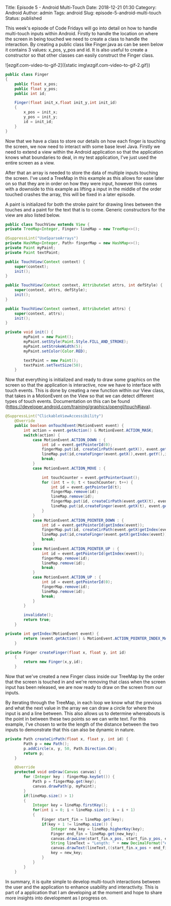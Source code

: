 Title: Episode 5 - Android Multi-Touch
Date: 2018-12-21 01:30
Category: Android
Author: admin
Tags: android
Slug: episode-5-android-multi-touch
Status: published

This week's episode of Code Fridays will go into detail on how to handle multi-touch inputs within Android. Firstly to handle the location on where the screen in being touched we need to create a class to handle the interaction. By creating a public class like Finger.java as can be seen below it contains 3 values: x\_pos, y\_pos and id. It is also useful to create a constructor so that other classes can easily construct the Finger class.

![ezgif.com-video-to-gif-2]({static img\ezgif.com-video-to-gif-2.gif})

``` java
public class Finger
{
    public float x_pos;
    public float y_pos;
    public int id;

    Finger(float init_x,float init_y,int init_id)
    {
        x_pos = init_x;
        y_pos = init_y;
        id = init_id;
    }
}
```

Now that we have a class to store our details on how each finger is touching the screen, we now need to interact with some base level Java. Firstly we need to extend a view within the Android application so that the application knows what boundaries to deal, in my test application, I've just used the entire screen as a view.

After that an array is needed to store the data of multiple inputs touching the screen. I've used a TreeMap in this example as this allows for ease later on so that they are in order on how they were input, however this comes with a downside to this example as lifting a input in the middle of the order touched crashes the array, this will be fixed in a later episode.

A paint is initialized for both the stroke paint for drawing lines between the touches and a paint for the text that is to come. Generic constructors for the view are also listed below.

``` java
public class TouchView extends View {
private TreeMap<Integer, Finger> lineMap = new TreeMap<>();

@SuppressLint("UseSparseArrays")
private HashMap<Integer, Path> fingerMap = new HashMap<>();
private Paint myPaint;
private Paint textPaint;

public TouchView(Context context) {
    super(context);
    init();
}

public TouchView(Context context, AttributeSet attrs, int defStyle) {
    super(context, attrs, defStyle);
    init();
}

public TouchView(Context context, AttributeSet attrs) {
    super(context, attrs);
    init();
}

private void init() {
        myPaint = new Paint();
        myPaint.setStyle(Paint.Style.FILL_AND_STROKE);
        myPaint.setStrokeWidth(5);
        myPaint.setColor(Color.RED);

        textPaint = new Paint();
        textPaint.setTextSize(50);
    }
```

Now that everything is initialized and ready to draw some graphics on the screen so that the application is interactive, now we have to interface with touch events. This is done by creating a new function within our View class, that takes in a MotionEvent on the View so that we can detect different types of touch events. Documentation on this can be found (<https://developer.android.com/training/graphics/opengl/touch#java>).

``` java
@SuppressLint("ClickableViewAccessibility")
    @Override
    public boolean onTouchEvent(MotionEvent event) {
        int action = event.getAction() & MotionEvent.ACTION_MASK;
        switch(action) {
            case MotionEvent.ACTION_DOWN : {
                int id = event.getPointerId(0);
                fingerMap.put(id, createCirPath(event.getX(), event.getY(), id));
                lineMap.put(id,createFinger(event.getX(),event.getY(),id));
                break;
            }
            case MotionEvent.ACTION_MOVE : {

                int touchCounter = event.getPointerCount();
                for (int t = 0; t < touchCounter; t++) {
                    int id = event.getPointerId(t);
                    fingerMap.remove(id);
                    lineMap.remove(id);
                    fingerMap.put(id, createCirPath(event.getX(t), event.getY(t), id));
                    lineMap.put(id,createFinger(event.getX(t), event.getY(t), id));
                }
            }
            case MotionEvent.ACTION_POINTER_DOWN : {
                int id = event.getPointerId(getIndex(event));
                fingerMap.put(id, createCirPath(event.getX(getIndex(event)), event.getY(getIndex(event)), getIndex(event)));
                lineMap.put(id,createFinger(event.getX(getIndex(event)), event.getY(getIndex(event)), getIndex(event)));
                break;
            }
            case MotionEvent.ACTION_POINTER_UP : {
                int id = event.getPointerId(getIndex(event));
                fingerMap.remove(id);
                lineMap.remove(id);
                break;
            }
            case MotionEvent.ACTION_UP : {
                int id = event.getPointerId(0);
                fingerMap.remove(id);
                lineMap.remove(id);
                break;
            }
        }

        invalidate();
        return true;
    }

private int getIndex(MotionEvent event) {
        return (event.getAction() & MotionEvent.ACTION_POINTER_INDEX_MASK) >> MotionEvent.ACTION_POINTER_INDEX_SHIFT;
    }

private Finger createFinger(float x, float y, int id)
    {
        return new Finger(x,y,id);
    }
```

Now that we've created a new Finger class inside our TreeMap by the order that the screen is touched in and we're removing that class when the screen input has been released, we are now ready to draw on the screen from our inputs.

By iterating through the TreeMap, in each loop we know what the previous and what the next value in the array we can draw a circle for where the input is and a line between. This also allows us to determine whereabouts is the point in between these two points so we can write text. For this example, I've chosen to write the length of the distance between the two inputs to demonstrate that this can also be dynamic in nature.

``` java
private Path createCirPath(float x, float y, int id) {
        Path p = new Path();
        p.addCircle(x, y, 50, Path.Direction.CW);
        return p;
    }

    @Override
    protected void onDraw(Canvas canvas) {
        for (Integer key : fingerMap.keySet()) {
            Path p = fingerMap.get(key);
            canvas.drawPath(p, myPaint);
        }
        if(lineMap.size() > 1)
        {
            Integer key = lineMap.firstKey();
            for(int i = 0; i < lineMap.size(); i = i + 1)
            {
                Finger start_fin = lineMap.get(key);
                if(key + 1 != lineMap.size()) {
                    Integer new_key = lineMap.higherKey(key);
                    Finger end_fin = lineMap.get(new_key);
                    canvas.drawLine(start_fin.x_pos, start_fin.y_pos, end_fin.x_pos, end_fin.y_pos, myPaint);
                    String lineText = "Length: " + new DecimalFormat("#.##").format(Math.sqrt(Math.pow(end_fin.x_pos - start_fin.x_pos,2) + Math.pow(end_fin.y_pos - start_fin.y_pos,2)));
                    canvas.drawText(lineText,((start_fin.x_pos + end_fin.x_pos) / 2), ((start_fin.y_pos + end_fin.y_pos) / 2),textPaint);
                    key = new_key;
                }
            }
        }
    }
```

In summary, it is quite simple to develop multi-touch interactions between the user and the application to enhance usability and interactivity. This is part of a application that I am developing at the moment and hope to share more insights into development as I progress on.
